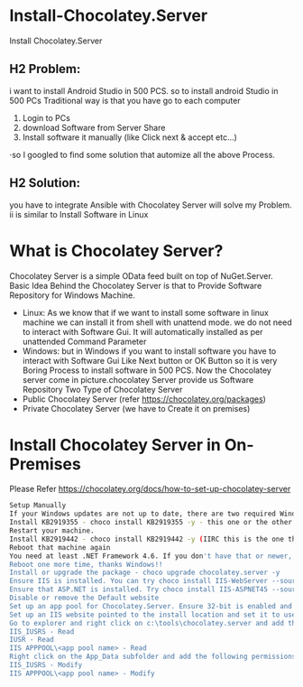 # Install-Chocolatey.Server
Install Chocolatey.Server
## H2 Problem:
i want to install Android Studio in 500 PCS. so to install android Studio in 500 PCs Traditional way is that you have go to each computer 
1) Login to PCs
2) download Software from Server Share
3) Install software it manually (like Click next & accept etc...)

⋅so I googled to find some solution that automize all the above Process.
## H2 Solution:
you have to integrate Ansible with Chocolatey Server will solve my Problem. ii is similar to Install Software in Linux



# What is Chocolatey Server?
Chocolatey Server is a simple OData feed built on top of NuGet.Server. 
Basic Idea Behind the Chocolatey Server is that to Provide Software Repository for Windows Machine.
- Linux:
As we know that if we want to install some software in linux machine we can install it from shell with unattend mode. we do not need to interact with Software Gui. It will automatically installed as per unattended Command Parameter
- Windows:
but in Windows if you want to install software you have to interact with Software Gui Like Next button or OK Button so it is very Boring Process to install software in 500 PCS.
Now the Chocolatey server come in picture.chocolatey Server provide us Software Repository 
Two Type of Chocolatey Server
- Public Chocolatey Server (refer https://chocolatey.org/packages)
- Private Chocolatey Server (we have to Create it on premises)

# Install Chocolatey Server in On-Premises
Please Refer https://chocolatey.org/docs/how-to-set-up-chocolatey-server

```bash
Setup Manually
If your Windows updates are not up to date, there are two required Windows updates you are going to need (heads up they take awhile)
Install KB2919355 - choco install KB2919355 -y - this one or the other Windows update takes a very long time to install, just be patient
Restart your machine.
Install KB2919442 - choco install KB2919442 -y (IIRC this is the one that takes forever...) -
Reboot that machine again
You need at least .NET Framework 4.6. If you don't have that or newer, then run choco install dotnet4.6.1 -y
Reboot one more time, thanks Windows!!
Install or upgrade the package - choco upgrade chocolatey.server -y
Ensure IIS is installed. You can try choco install IIS-WebServer --source windowsfeatures
Ensure that ASP.NET is installed. Try choco install IIS-ASPNET45 --source windowsfeatures (Windows Server 2012). Use IIS-ASPNET for Windows Server 2008, possibly IIS-ASPNET46 for Windows Server 2016.
Disable or remove the Default website
Set up an app pool for Chocolatey.Server. Ensure 32-bit is enabled and the managed runtime version is v4.0 (or some version of 4). Ensure it is "Integrated" and not "Classic".
Set up an IIS website pointed to the install location and set it to use the app pool.
Go to explorer and right click on c:\tools\chocolatey.server and add the following permissions:
IIS_IUSRS - Read
IUSR - Read
IIS APPPOOL\<app pool name> - Read
Right click on the App_Data subfolder and add the following permissions:
IIS_IUSRS - Modify
IIS APPPOOL\<app pool name> - Modify

````
